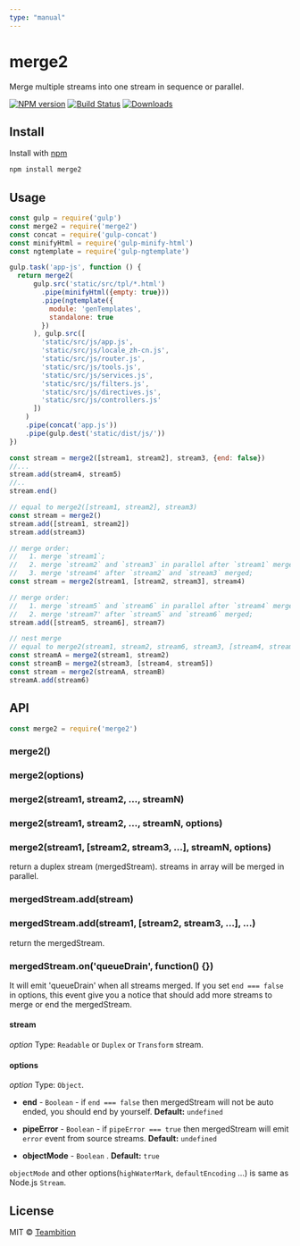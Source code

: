 ```yaml
---
type: "manual"
---
```


# merge2

Merge multiple streams into one stream in sequence or parallel.

[![NPM version][npm-image]][npm-url]
[![Build Status][travis-image]][travis-url]
[![Downloads][downloads-image]][downloads-url]

## Install

Install with [npm](https://npmjs.org/package/merge2)

```sh
npm install merge2
```

## Usage

```js
const gulp = require('gulp')
const merge2 = require('merge2')
const concat = require('gulp-concat')
const minifyHtml = require('gulp-minify-html')
const ngtemplate = require('gulp-ngtemplate')

gulp.task('app-js', function () {
  return merge2(
      gulp.src('static/src/tpl/*.html')
        .pipe(minifyHtml({empty: true}))
        .pipe(ngtemplate({
          module: 'genTemplates',
          standalone: true
        })
      ), gulp.src([
        'static/src/js/app.js',
        'static/src/js/locale_zh-cn.js',
        'static/src/js/router.js',
        'static/src/js/tools.js',
        'static/src/js/services.js',
        'static/src/js/filters.js',
        'static/src/js/directives.js',
        'static/src/js/controllers.js'
      ])
    )
    .pipe(concat('app.js'))
    .pipe(gulp.dest('static/dist/js/'))
})
```

```js
const stream = merge2([stream1, stream2], stream3, {end: false})
//...
stream.add(stream4, stream5)
//..
stream.end()
```

```js
// equal to merge2([stream1, stream2], stream3)
const stream = merge2()
stream.add([stream1, stream2])
stream.add(stream3)
```

```js
// merge order:
//   1. merge `stream1`;
//   2. merge `stream2` and `stream3` in parallel after `stream1` merged;
//   3. merge 'stream4' after `stream2` and `stream3` merged;
const stream = merge2(stream1, [stream2, stream3], stream4)

// merge order:
//   1. merge `stream5` and `stream6` in parallel after `stream4` merged;
//   2. merge 'stream7' after `stream5` and `stream6` merged;
stream.add([stream5, stream6], stream7)
```

```js
// nest merge
// equal to merge2(stream1, stream2, stream6, stream3, [stream4, stream5]);
const streamA = merge2(stream1, stream2)
const streamB = merge2(stream3, [stream4, stream5])
const stream = merge2(streamA, streamB)
streamA.add(stream6)
```

## API

```js
const merge2 = require('merge2')
```

### merge2()

### merge2(options)

### merge2(stream1, stream2, ..., streamN)

### merge2(stream1, stream2, ..., streamN, options)

### merge2(stream1, [stream2, stream3, ...], streamN, options)

return a duplex stream (mergedStream). streams in array will be merged in parallel.

### mergedStream.add(stream)

### mergedStream.add(stream1, [stream2, stream3, ...], ...)

return the mergedStream.

### mergedStream.on('queueDrain', function() {})

It will emit 'queueDrain' when all streams merged. If you set `end === false` in options, this event give you a notice that should add more streams to merge or end the mergedStream.

#### stream

*option*
Type: `Readable` or `Duplex` or `Transform` stream.

#### options

*option*
Type: `Object`.

* **end** - `Boolean` - if `end === false` then mergedStream will not be auto ended, you should end by yourself. **Default:** `undefined`

* **pipeError** - `Boolean` - if `pipeError === true` then mergedStream will emit `error` event from source streams. **Default:** `undefined`

* **objectMode** - `Boolean` . **Default:** `true`

`objectMode` and other options(`highWaterMark`, `defaultEncoding` ...) is same as Node.js `Stream`.

## License

MIT © [Teambition](https://www.teambition.com)

[npm-url]: https://npmjs.org/package/merge2
[npm-image]: http://img.shields.io/npm/v/merge2.svg

[travis-url]: https://travis-ci.org/teambition/merge2
[travis-image]: http://img.shields.io/travis/teambition/merge2.svg

[downloads-url]: https://npmjs.org/package/merge2
[downloads-image]: http://img.shields.io/npm/dm/merge2.svg?style=flat-square
